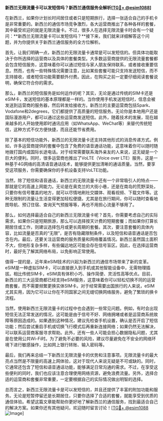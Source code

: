 **新西兰无限流量卡可以发短信吗？新西兰通信服务全解析[[TG💪+ @esim1088](https://t.me/s/esim1088)]**

在新西兰，如果你计划长时间居住或者只是短期旅行，选择一张适合自己的手机卡是非常重要的。新西兰的通信市场竞争激烈，各大运营商推出了各种各样的套餐，其中最受欢迎的就是无限流量卡。不过，很多人在选择无限流量卡时会有一个疑问：**新西兰无限流量卡可以发短信吗？**接下来，我们就来详细解答这个问题，并为你提供关于新西兰通信服务的全方位解析。

首先，让我们明确一点，新西兰的无限流量卡通常是可以发短信的。但具体功能取决于你所选择的运营商以及具体的套餐类型。大多数运营商提供的无限流量套餐都会包含短信服务，这意味着你可以通过短信与家人朋友保持联系，或者接收重要信息。然而，也有一些特殊情况需要注意，比如某些套餐可能只支持发送短信，而不支持接收，或者短信功能需要额外付费。因此，在购买之前一定要仔细阅读套餐说明，确保它符合你的需求。

那么，新西兰的短信服务是如何运作的呢？其实，无论是通过传统的SIM卡还是eSIM卡，发送短信的基本原理都是一样的。当你使用手机发送短信时，信息会被发送到运营商的服务器，然后转发给接收方。新西兰的主要运营商包括Spark、Vodafone和2degrees，它们都提供了高质量的短信服务。无论你是本地用户还是国际漫游用户，都可以通过这些运营商发送短信。此外，随着技术的发展，现在越来越多的人开始使用即时通讯应用（如WhatsApp、WeChat等）来替代传统短信，这种方式不仅方便快捷，而且还能节省费用。

除了基本的短信功能外，新西兰的无限流量卡还支持其他形式的消息传递方式。例如，许多运营商提供的套餐中包含了免费的语音通话功能，这意味着你可以随时随地拨打国内或国际长途电话。对于经常需要联系海外亲友的人来说，这无疑是一个巨大的便利。同时，很多运营商也推出了VoLTE（Voice over LTE）服务，这是一种基于4G网络的高清语音通话技术，能够提供更加清晰的通话质量。当然，要享受这项服务，你需要确保你的手机设备支持VoLTE功能。

当然，除了短信和语音通话，新西兰的无限流量卡还有一个非常吸引人的特点——那就是它的高速上网能力。无论是在奥克兰的大街小巷，还是在南岛的荒野深处，只要你有信号覆盖的地方，就可以尽情地刷社交媒体、观看视频、下载文件等。这种无限制的流量让生活变得更加轻松便捷。尤其是在旅行期间，你可以随时查看地图导航、预订住宿、查询天气预报等等，再也不用担心流量不够用了。

那么，如何选择最适合自己的新西兰无限流量卡呢？首先，你需要考虑自己的实际需求。如果你只是短期旅游，那么可以选择按天计费的短期套餐；而如果你打算长期居住或工作，则建议选择包月或更长周期的套餐。其次，要注意套餐的具体内容，比如流量是否真的“无限”，是否有隐藏限制条件，以及短信和语音通话是否包含在内。最后，还要关注运营商的服务质量和网络覆盖情况。新西兰虽然国土面积不大，但地形复杂多样，有些偏远地区可能会存在信号盲区。因此，在选择运营商时，最好先了解其网络布局，以免影响正常使用。

值得一提的是，近年来eSIM技术的兴起为新西兰的通信市场带来了新的变革。eSIM是一种虚拟SIM卡，可以直接嵌入到手机或其他智能设备中，无需物理插拔。相比传统SIM卡，eSIM具有体积小巧、操作简便、灵活性高等优点。目前，新西兰的三大运营商都已经支持eSIM服务，这意味着你可以轻松切换不同的运营商套餐，而不需要频繁更换实体SIM卡。对于经常需要出国旅行的人来说，eSIM尤其实用，因为它可以让你在不同国家之间无缝切换网络服务，避免了繁琐的换卡流程。

当然，使用新西兰无限流量卡的过程中也会遇到一些常见问题。例如，有时会出现短信无法正常发送的情况，这可能是由于信号不好、网络拥堵或者是运营商系统故障等原因造成的。如果遇到这种情况，建议先检查手机设置，确认是否开启了短信功能；然后尝试重启手机或切换飞行模式后再重新连接网络；如果仍然无法解决，可以联系运营商客服寻求帮助。此外，还有一些人可能会担心数据隐私问题，尤其是在使用公共Wi-Fi时。为了避免不必要的风险，建议尽量避免在不安全的网络环境下进行敏感操作，比如网上银行转账、输入密码等。

最后，我们再来总结一下新西兰无限流量卡的优势和注意事项。无限流量卡的最大亮点当然是不限量的高速上网体验，这对于现代人来说无疑是不可或缺的。同时，它通常还包含了短信和语音通话功能，能够满足日常沟通的需求。不过，在享受这些便利的同时，我们也应该注意合理使用网络资源，避免浪费流量。另外，选择合适的运营商和套餐非常重要，一定要根据自己的实际情况做出明智的选择。

总而言之，新西兰无限流量卡是可以发短信的，并且还提供了丰富的附加功能和服务。无论是短暂停留还是长期居住，只要你选择了合适的套餐，就能享受到优质的通信体验。希望这篇文章能帮助你更好地了解新西兰的通信服务，找到最适合自己的解决方案。如果你还有其他疑问，欢迎随时留言讨论！[[TG💪+ @esim1088](https://t.me/s/esim1088) ![Image](https://i.postimg.cc/4NQfJmqS/Snipaste-2025-05-13-00-14-12.png)]